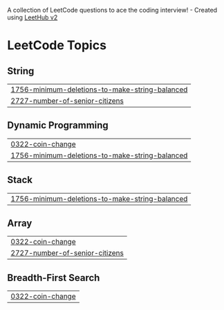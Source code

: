 A collection of LeetCode questions to ace the coding interview! - Created using [LeetHub v2](https://github.com/arunbhardwaj/LeetHub-2.0)
<!---LeetCode Topics Start-->
# LeetCode Topics
## String
|  |
| ------- |
| [1756-minimum-deletions-to-make-string-balanced](https://github.com/MayureshSawant9/leetcode/tree/master/1756-minimum-deletions-to-make-string-balanced) |
| [2727-number-of-senior-citizens](https://github.com/MayureshSawant9/leetcode/tree/master/2727-number-of-senior-citizens) |
## Dynamic Programming
|  |
| ------- |
| [0322-coin-change](https://github.com/MayureshSawant9/leetcode/tree/master/0322-coin-change) |
| [1756-minimum-deletions-to-make-string-balanced](https://github.com/MayureshSawant9/leetcode/tree/master/1756-minimum-deletions-to-make-string-balanced) |
## Stack
|  |
| ------- |
| [1756-minimum-deletions-to-make-string-balanced](https://github.com/MayureshSawant9/leetcode/tree/master/1756-minimum-deletions-to-make-string-balanced) |
## Array
|  |
| ------- |
| [0322-coin-change](https://github.com/MayureshSawant9/leetcode/tree/master/0322-coin-change) |
| [2727-number-of-senior-citizens](https://github.com/MayureshSawant9/leetcode/tree/master/2727-number-of-senior-citizens) |
## Breadth-First Search
|  |
| ------- |
| [0322-coin-change](https://github.com/MayureshSawant9/leetcode/tree/master/0322-coin-change) |
<!---LeetCode Topics End-->